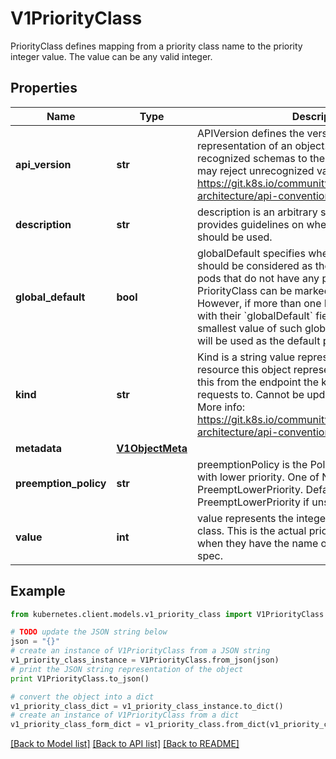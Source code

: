 # V1PriorityClass

PriorityClass defines mapping from a priority class name to the priority integer value. The value can be any valid integer.

## Properties

Name | Type | Description | Notes
------------ | ------------- | ------------- | -------------
**api_version** | **str** | APIVersion defines the versioned schema of this representation of an object. Servers should convert recognized schemas to the latest internal value, and may reject unrecognized values. More info: https://git.k8s.io/community/contributors/devel/sig-architecture/api-conventions.md#resources | [optional] 
**description** | **str** | description is an arbitrary string that usually provides guidelines on when this priority class should be used. | [optional] 
**global_default** | **bool** | globalDefault specifies whether this PriorityClass should be considered as the default priority for pods that do not have any priority class. Only one PriorityClass can be marked as &#x60;globalDefault&#x60;. However, if more than one PriorityClasses exists with their &#x60;globalDefault&#x60; field set to true, the smallest value of such global default PriorityClasses will be used as the default priority. | [optional] 
**kind** | **str** | Kind is a string value representing the REST resource this object represents. Servers may infer this from the endpoint the kubernetes.client submits requests to. Cannot be updated. In CamelCase. More info: https://git.k8s.io/community/contributors/devel/sig-architecture/api-conventions.md#types-kinds | [optional] 
**metadata** | [**V1ObjectMeta**](V1ObjectMeta.md) |  | [optional] 
**preemption_policy** | **str** | preemptionPolicy is the Policy for preempting pods with lower priority. One of Never, PreemptLowerPriority. Defaults to PreemptLowerPriority if unset. | [optional] 
**value** | **int** | value represents the integer value of this priority class. This is the actual priority that pods receive when they have the name of this class in their pod spec. | 

## Example

```python
from kubernetes.client.models.v1_priority_class import V1PriorityClass

# TODO update the JSON string below
json = "{}"
# create an instance of V1PriorityClass from a JSON string
v1_priority_class_instance = V1PriorityClass.from_json(json)
# print the JSON string representation of the object
print V1PriorityClass.to_json()

# convert the object into a dict
v1_priority_class_dict = v1_priority_class_instance.to_dict()
# create an instance of V1PriorityClass from a dict
v1_priority_class_form_dict = v1_priority_class.from_dict(v1_priority_class_dict)
```
[[Back to Model list]](../README.md#documentation-for-models) [[Back to API list]](../README.md#documentation-for-api-endpoints) [[Back to README]](../README.md)


